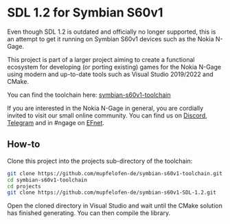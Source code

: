 # SDL 1.2 for Symbian S60v1

Even though SDL 1.2 is outdated and officially no longer supported, this
is an attempt to get it running on Symbian S60v1 devices such as the
Nokia N-Gage.

This project is part of a larger project aiming to create a functional
ecosystem for developing (or porting existing) games for the Nokia
N-Gage using modern and up-to-date tools such as Visual Studio 2019/2022
and CMake.

You can find the toolchain here:
[symbian-s60v1-toolchain](https://github.com/mupfelofen-de/symbian-s60v1-toolchain)

If you are interested in the Nokia N-Gage in general, you are cordially
invited to visit our small online community. You can find us on
[Discord](https://discord.gg/dbUzqJ26vs),
[Telegram](https://t.me/nokia_ngage) and in #ngage on
[EFnet](http://www.efnet.org/).

## How-to

Clone this project into the projects sub-directory of the toolchain:

```bash
git clone https://github.com/mupfelofen-de/symbian-s60v1-toolchain.git
cd symbian-s60v1-toolchain
cd projects
git clone https://github.com/mupfelofen-de/symbian-s60v1-SDL-1.2.git
```

Open the cloned directory in Visual Studio and wait until the CMake
solution has finished generating. You can then compile the library.
